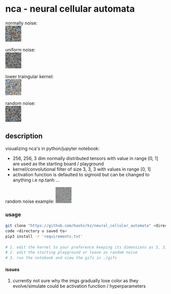 # nca - neural cellular automata  

normally noise:    
![gif_0](gifs/gif_0.gif)

uniform noise:  
![gif_1](gifs/gif_1.gif)  

lower traingular kernel:  
![gif_2](gifs/gif_2.gif)  

random noise:  
![gif_3](gifs/gif_3.gif)  

## description
visualizing nca's in python/jupyter notebook:  
- 256, 256, 3 dim normally distributed tensors with value in range [0, 1] are used as the starting board / playground    
- kernel/convolutional filter of size 3, 3, 3 with values in range [0, 1]   
- activation function is defaulted to sigmoid but can be changed to anything i.e np.tanh ...   

random noise example:
![random_noise.png](./sample.png)  

### usage
```bash
git clone "https://github.com/hashirkz/neural_cellular_automata" <directory to save to e.x /mnt/c/users/<urname>/documents>
code <directory u saved to>
pip3 install -r 'requirements.txt'

# 1. edit the kernel to your preference keeping its dimensions as 3, 3, 3
# 2. edit the starting playground or leave as random noise
# 3. run the notebook and view the gifs in ./gifs
```

#### issues
1. currently not sure why the imgs gradually lose color as they evolve/simulate could be activation function / hyperparameters
